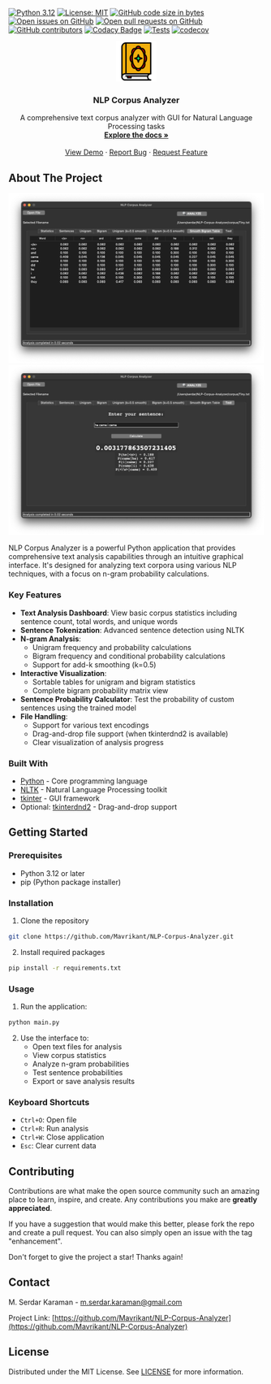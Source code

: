 [![Python 3.12](https://img.shields.io/badge/python-3.12-blue.svg)](https://www.python.org/downloads/release/python-270/) [![License: MIT](https://img.shields.io/badge/License-MIT-yellow.svg)](https://opensource.org/licenses/MIT) [![GitHub code size in bytes](https://img.shields.io/github/languages/code-size/Mavrikant/NLP-Corpus-Analyzer?color=green)](https://github.com/Mavrikant/NLP-Corpus-Analyzer) [![Open issues on GitHub](https://img.shields.io/github/issues-raw/Mavrikant/NLP-Corpus-Analyzer)](https://github.com/Mavrikant/NLP-Corpus-Analyzer/issues) [![Open pull requests on GitHub](https://img.shields.io/github/issues-pr-raw/Mavrikant/NLP-Corpus-Analyzer)](https://github.com/Mavrikant/NLP-Corpus-Analyzer/pulls) [![GitHub contributors](https://img.shields.io/github/contributors/Mavrikant/NLP-Corpus-Analyzer)](https://github.com/Mavrikant/NLP-Corpus-Analyzer/graphs/contributors) [![Codacy Badge](https://app.codacy.com/project/badge/Grade/e4bdd4f986eb44da819ae4dabf8aa27b)](https://www.codacy.com/gh/Mavrikant/NLP-Corpus-Analyzer/dashboard?utm_source=github.com&amp;utm_medium=referral&amp;utm_content=Mavrikant/NLP-Corpus-Analyzer&amp;utm_campaign=Badge_Grade) [![Tests](https://github.com/Mavrikant/NLP-Corpus-Analyzer/actions/workflows/test-coverage.yml/badge.svg)](https://github.com/Mavrikant/NLP-Corpus-Analyzer/actions/workflows/test-coverage.yml) [![codecov](https://codecov.io/gh/Mavrikant/NLP-Corpus-Analyzer/branch/main/graph/badge.svg)](https://codecov.io/gh/Mavrikant/NLP-Corpus-Analyzer)

<div align="center">
  <a href="https://github.com/Mavrikant/NLP-Corpus-Analyzer">
    <img src="images/icon.svg" alt="Logo" width="80" height="80">
  </a>

<h3 align="center">NLP Corpus Analyzer</h3>
  <p align="center">
    A comprehensive text corpus analyzer with GUI for Natural Language Processing tasks
    <br />
    <a href="https://github.com/Mavrikant/NLP-Corpus-Analyzer"><strong>Explore the docs »</strong></a>
    <br />
    <br />
    <a href="https://github.com/Mavrikant/NLP-Corpus-Analyzer">View Demo</a>
    ·
    <a href="https://github.com/Mavrikant/NLP-Corpus-Analyzer/issues">Report Bug</a>
    ·
    <a href="https://github.com/Mavrikant/NLP-Corpus-Analyzer/issues">Request Feature</a>
  </p>
</div>

## About The Project
![Screenshot](images/Screenshot1.png)
![Screenshot](images/Screenshot2.png)

NLP Corpus Analyzer is a powerful Python application that provides comprehensive text analysis capabilities through an intuitive graphical interface. It's designed for analyzing text corpora using various NLP techniques, with a focus on n-gram probability calculations.

### Key Features

- **Text Analysis Dashboard**: View basic corpus statistics including sentence count, total words, and unique words
- **Sentence Tokenization**: Advanced sentence detection using NLTK
- **N-gram Analysis**:
  - Unigram frequency and probability calculations
  - Bigram frequency and conditional probability calculations
  - Support for add-k smoothing (k=0.5)
- **Interactive Visualization**:
  - Sortable tables for unigram and bigram statistics
  - Complete bigram probability matrix view
- **Sentence Probability Calculator**: Test the probability of custom sentences using the trained model
- **File Handling**:
  - Support for various text encodings
  - Drag-and-drop file support (when tkinterdnd2 is available)
  - Clear visualization of analysis progress

### Built With

* [Python](https://www.python.org/) - Core programming language
* [NLTK](https://www.nltk.org/) - Natural Language Processing toolkit
* [tkinter](https://docs.python.org/3/library/tkinter.html) - GUI framework
* Optional: [tkinterdnd2](https://pypi.org/project/tkinterdnd2/) - Drag-and-drop support

## Getting Started

### Prerequisites

- Python 3.12 or later
- pip (Python package installer)

### Installation

1. Clone the repository
```bash
git clone https://github.com/Mavrikant/NLP-Corpus-Analyzer.git
```

2. Install required packages
```bash
pip install -r requirements.txt
```

### Usage

1. Run the application:
```bash
python main.py
```

2. Use the interface to:
   - Open text files for analysis
   - View corpus statistics
   - Analyze n-gram probabilities
   - Test sentence probabilities
   - Export or save analysis results

### Keyboard Shortcuts

- `Ctrl+O`: Open file
- `Ctrl+R`: Run analysis
- `Ctrl+W`: Close application
- `Esc`: Clear current data

## Contributing

Contributions are what make the open source community such an amazing place to learn, inspire, and create. Any contributions you make are **greatly appreciated**.

If you have a suggestion that would make this better, please fork the repo and create a pull request. You can also simply open an issue with the tag "enhancement".

Don't forget to give the project a star! Thanks again!

## Contact

M. Serdar Karaman - m.serdar.karaman@gmail.com

Project Link: [https://github.com/Mavrikant/NLP-Corpus-Analyzer](https://github.com/Mavrikant/NLP-Corpus-Analyzer)

## License

Distributed under the MIT License. See [LICENSE](https://choosealicense.com/licenses/mit/) for more information.
